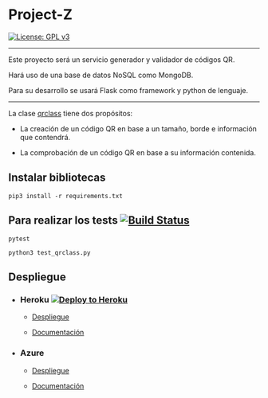# Project-Z

[![License: GPL v3](https://img.shields.io/badge/License-GPL%20v3-blue.svg)](https://www.gnu.org/licenses/gpl-3.0)

***

Este proyecto será un servicio generador y validador de códigos QR.


Hará uso de una base de datos NoSQL como MongoDB.


Para su desarrollo se usará Flask como framework y python de lenguaje.

***

La clase [qrclass](https://github.com/antoniomg89/Project-Z/tree/master/doc/info.md) tiene dos propósitos:
- La creación de un código QR en base a un tamaño, borde e información que contendrá.

- La comprobación de un código QR en base a su información contenida.


## Instalar bibliotecas

~~~
pip3 install -r requirements.txt
~~~

## Para realizar los tests [![Build Status](https://travis-ci.com/antoniomg89/Project-Z.svg?branch=master)](https://travis-ci.com/antoniomg89/Project-Z)



~~~
pytest

python3 test_qrclass.py
~~~

## Despliegue

- ### Heroku [![Deploy to Heroku](https://www.herokucdn.com/deploy/button.png)](https://projectz-iv.herokuapp.com/genQR)
  - [Despliegue](https://projectz-iv.herokuapp.com/)

  - [Documentación](https://github.com/antoniomg89/Project-Z/blob/master/doc/Despliegue%20Heroku.md)

- ### Azure
    - [Despliegue](https://projectz-iv.azurewebsites.net/genQR)

    - [Documentación](https://github.com/antoniomg89/Project-Z/blob/master/doc/Despliegue%20Azure.md)
